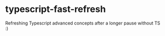 # typescript-fast-refresh
Refreshing Typescript advanced concepts after a longer pause without TS :)
